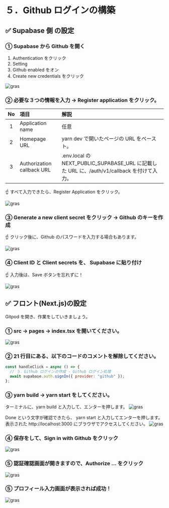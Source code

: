 # ５．Github ログインの構築

## ✅ Supabase 側 の設定

### ① Supabase から Github を開く

1. Authentication をクリック
2. Setting
3. Github enabled をオン
4. Create new credentials をクリック

![gras](010-supabase.png)

### ② 必要な３つの情報を入力 → Register application をクリック。

| No  | 項目                       | 解説                                                                                       |
| :-: | :------------------------- | :----------------------------------------------------------------------------------------- |
|  1  | Application name           | 任意                                                                                       |
|  2  | Homepage URL               | yarn dev で開いたページの URL をペースト。                                                 |
|  3  | Authorization callback URL | .env.local の NEXT_PUBLIC_SUPABASE_URL に記載した URL に、/auth/v1/callback を付けて入力。 |

☝ すべて入力できたら、Register Application をクリック。

![gras](020-supabase.png)

### ③ Generate a new client secret をクリック → Github のキーを作成

☝ クリック後に、Github のパスワードを入力する場合もあります。

![gras](030-supabase.png)

### ④ Client ID と Client secrets を、 Supabase に貼り付け

☝ 入力後は、Save ボタンを忘れずに！

![gras](040-supabase.png)

## ✅ フロント(Next.js)の設定

Gitpod を開き、作業をしていきましょう。

### ① src → pages → index.tsx を開いてください。

![gras](050-gitpod.png)

### ② 21 行目にある、以下のコードのコメントを解除してください。

```javascript
const handleClick = async () => {
  // ５．Github ログインの作成 - Github ログイン処理
  await supabase.auth.signIn({ provider: "github" });
};
```

### ③ yarn build → yarn start をしてください。

ターミナルに、yarn build と入力して、エンターを押します。
![gras](055-gitpod.png)

Done という文字が確認できたら、 yarn start と入力してエンターを押します。  
表示された http://localhost:3000 にブラウザでアクセスしてください。
![gras](056-gitpod.png)

### ④ 保存をして、Sign in with Github をクリック

![gras](060-gitpod.png)

### ⑤ 認証確認画面が開きますので、Authorize ... をクリック

![gras](070-gitpod.png)

### ⑤ プロフィール入力画面が表示されば成功！

![gras](080-gitpod.png)
